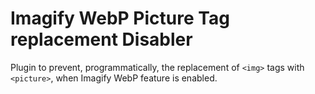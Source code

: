 # Imagify WebP Picture Tag replacement Disabler

Plugin to prevent, programmatically, the replacement of `<img>` tags with `<picture>`, when Imagify WebP feature is enabled.
